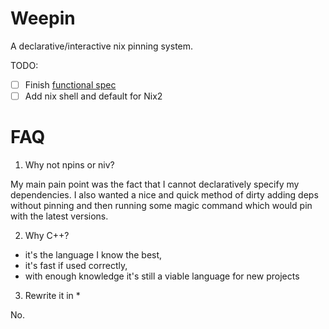 # Weepin

A declarative/interactive nix pinning system.

TODO:
- [ ] Finish [functional spec](./docs/spec/0.1.0/functional.md) 
- [ ] Add nix shell and default for Nix2

# FAQ

1. Why not npins or niv?

My main pain point was the fact that I cannot declaratively specify my dependencies.
I also wanted a nice and quick method of dirty adding deps without pinning and then
running some magic command which would pin with the latest versions.

2. Why C++?

- it's the language I know the best,
- it's fast if used correctly,
- with enough knowledge it's still a viable language for new projects

3. Rewrite it in *

No.
